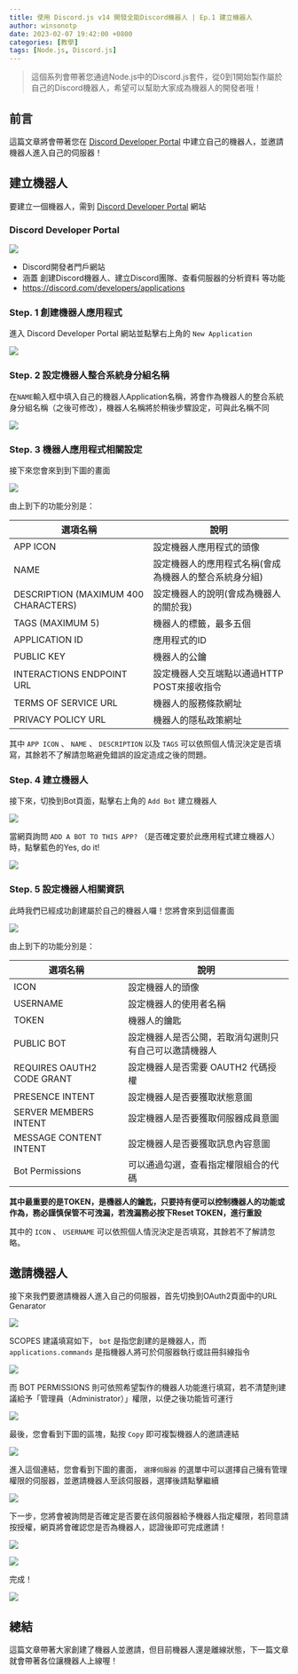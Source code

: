 ```yaml
---
title: 使用 Discord.js v14 開發全能Discord機器人 | Ep.1 建立機器人
author: winsonotp
date: 2023-02-07 19:42:00 +0800
categories: [教學]
tags: [Node.js, Discord.js]
---
```


> 這個系列會帶著您通過Node.js中的Discord.js套件，從0到1開始製作屬於自己的Discord機器人，希望可以幫助大家成為機器人的開發者哦！

## 前言
這篇文章將會帶著您在 [Discord Developer Portal](https://discord.com/developers/applications) 中建立自己的機器人，並邀請機器人進入自己的伺服器！

## 建立機器人
要建立一個機器人，需到 [Discord Developer Portal](https://discord.com/developers/applications) 網站
### Discord Developer Portal
![](https://i.imgur.com/r95gFVH.png)
* Discord開發者門戶網站
* 涵蓋 創建Discord機器人、建立Discord團隊、查看伺服器的分析資料 等功能
* https://discord.com/developers/applications

### Step. 1 創建機器人應用程式
進入 Discord Developer Portal 網站並點擊右上角的 `New Application`

![](https://i.imgur.com/tOaxvpi.png)

### Step. 2 設定機器人整合系統身分組名稱
在`NAME`輸入框中填入自己的機器人Application名稱，將會作為機器人的整合系統身分組名稱（之後可修改），機器人名稱將於稍後步驟設定，可與此名稱不同

![](https://i.imgur.com/Bt1Srzm.png)

### Step. 3 機器人應用程式相關設定
接下來您會來到到下圖的畫面

![](https://i.imgur.com/ZgtpoCx.png)

由上到下的功能分別是：

| 選項名稱                             | 說明                                                   |
| ------------------------------------ | ------------------------------------------------------ |
| APP ICON                             | 設定機器人應用程式的頭像                               |
| NAME                                 | 設定機器人的應用程式名稱(會成為機器人的整合系統身分組) |
| DESCRIPTION (MAXIMUM 400 CHARACTERS) | 設定機器人的說明(會成為機器人的關於我)                 |
| TAGS (MAXIMUM 5)                     | 機器人的標籤，最多五個                                 |
| APPLICATION ID                       | 應用程式的ID                                           |
| PUBLIC KEY                           | 機器人的公鑰                                           |
| INTERACTIONS ENDPOINT URL            | 設定機器人交互端點以通過HTTP POST來接收指令            |
| TERMS OF SERVICE URL                 | 機器人的服務條款網址                                   |
| PRIVACY POLICY URL                   | 機器人的隱私政策網址                                   |

其中 `APP ICON` 、 `NAME` 、 `DESCRIPTION` 以及 `TAGS` 可以依照個人情況決定是否填寫，其餘若不了解請忽略避免錯誤的設定造成之後的問題。

### Step. 4 建立機器人
接下來，切換到Bot頁面，點擊右上角的 `Add Bot` 建立機器人

![](https://i.imgur.com/dMMGb9V.png)

當網頁詢問 `ADD A BOT TO THIS APP?` （是否確定要於此應用程式建立機器人）時，點擊藍色的Yes, do it!

![](https://i.imgur.com/1DYNJVR.png)

### Step. 5 設定機器人相關資訊
此時我們已經成功創建屬於自己的機器人囉！您將會來到這個畫面

![](https://i.imgur.com/LgHqKOe.png)

由上到下的功能分別是：

| 選項名稱                   | 說明                                                   |
| -------------------------- | ------------------------------------------------------ |
| ICON                       | 設定機器人的頭像                                       |
| USERNAME                   | 設定機器人的使用者名稱                                 |
| TOKEN                      | 機器人的鑰匙                                           |
| PUBLIC BOT                 | 設定機器人是否公開，若取消勾選則只有自己可以邀請機器人 |
| REQUIRES OAUTH2 CODE GRANT | 設定機器人是否需要 OAUTH2 代碼授權                     |
| PRESENCE INTENT            | 設定機器人是否要獲取狀態意圖                           |
| SERVER MEMBERS INTENT      | 設定機器人是否要獲取伺服器成員意圖                     |
| MESSAGE CONTENT INTENT     | 設定機器人是否要獲取訊息內容意圖                       |
| Bot Permissions            | 可以通過勾選，查看指定權限組合的代碼                   |

**其中最重要的是TOKEN，是機器人的鑰匙，只要持有便可以控制機器人的功能或作為，務必謹慎保管不可洩漏，若洩漏務必按下Reset TOKEN，進行重設**

其中的 `ICON` 、 `USERNAME` 可以依照個人情況決定是否填寫，其餘若不了解請忽略。

## 邀請機器人
接下來我們要邀請機器人進入自己的伺服器，首先切換到OAuth2頁面中的URL Genarator

![](https://i.imgur.com/iUBvzEj.png)

SCOPES 建議填寫如下， `bot` 是指您創建的是機器人，而 `applications.commands` 是指機器人將可於伺服器執行或註冊斜線指令

![](https://i.imgur.com/HkPVKct.png)

而 BOT PERMISSIONS 則可依照希望製作的機器人功能進行填寫，若不清楚則建議給予「管理員（Administrator）」權限，以便之後功能皆可運行

![](https://i.imgur.com/izmphaD.png)

最後，您會看到下圖的區塊，點按 `Copy` 即可複製機器人的邀請連結

![](https://i.imgur.com/gMARwl0.png)

進入這個連結，您會看到下圖的畫面， `選擇伺服器` 的選單中可以選擇自己擁有管理權限的伺服器，並邀請機器人至該伺服器，選擇後請點擊繼續

![](https://i.imgur.com/oBExDyH.png)

下一步，您將會被詢問是否確定是否要在該伺服器給予機器人指定權限，若同意請按授權，網頁將會確認您是否為機器人，認證後即可完成邀請！

![](https://i.imgur.com/m59yFW9.png)

![](https://i.imgur.com/8jiSQbV.png)

完成！

![](https://i.imgur.com/BqgQMaz.png)


## 總結

這篇文章帶著大家創建了機器人並邀請，但目前機器人還是離線狀態，下一篇文章就會帶著各位讓機器人上線喔！
